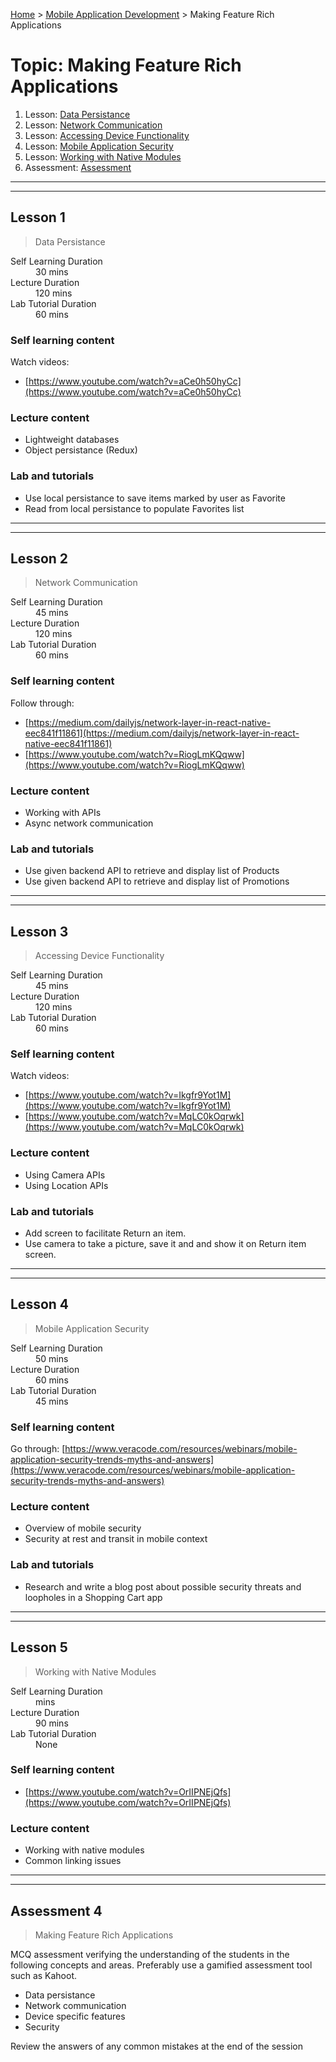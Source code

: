 [Home](../README.md) > [Mobile Application Development](./README.md) > Making Feature Rich Applications

# Topic: Making Feature Rich Applications

1. Lesson: [Data Persistance](#lesson-1)
2. Lesson: [Network Communication](#lesson-2)
3. Lesson: [Accessing Device Functionality](#lesson-3)
4. Lesson: [Mobile Application Security](#lesson-4)
5. Lesson: [Working with Native Modules](#lesson-5)
6. Assessment: [Assessment](#assessment-1)

---

---

## Lesson 1

> Data Persistance

<dl>
<dt>Self Learning Duration</dt>
<dd>30 mins</dd>
<dt>Lecture Duration</dt>
<dd>120 mins</dd>
<dt>Lab Tutorial Duration</dt>
<dd>60 mins</dd>
</dl>

### Self learning content

Watch videos:
- [https://www.youtube.com/watch?v=aCe0h50hyCc](https://www.youtube.com/watch?v=aCe0h50hyCc)


### Lecture content

- Lightweight databases
- Object persistance (Redux)

### Lab and tutorials

- Use local persistance to save items marked by user as Favorite
- Read from local persistance to populate Favorites list

---

---

## Lesson 2

> Network Communication

<dl>
<dt>Self Learning Duration</dt>
<dd>45 mins</dd>
<dt>Lecture Duration</dt>
<dd>120 mins</dd>
<dt>Lab Tutorial Duration</dt>
<dd>60 mins</dd>
</dl>

### Self learning content

Follow through:
- [https://medium.com/dailyjs/network-layer-in-react-native-eec841f11861](https://medium.com/dailyjs/network-layer-in-react-native-eec841f11861)
- [https://www.youtube.com/watch?v=RiogLmKQqww](https://www.youtube.com/watch?v=RiogLmKQqww)

### Lecture content

- Working with APIs
- Async network communication

### Lab and tutorials

- Use given backend API to retrieve and display list of Products
- Use given backend API to retrieve and display list of Promotions

---

---

## Lesson 3

> Accessing Device Functionality

<dl>
<dt>Self Learning Duration</dt>
<dd>45 mins</dd>
<dt>Lecture Duration</dt>
<dd>120 mins</dd>
<dt>Lab Tutorial Duration</dt>
<dd>60 mins</dd>
</dl>

### Self learning content

Watch videos:
- [https://www.youtube.com/watch?v=Ikgfr9Yot1M](https://www.youtube.com/watch?v=Ikgfr9Yot1M)
- [https://www.youtube.com/watch?v=MqLC0kOqrwk](https://www.youtube.com/watch?v=MqLC0kOqrwk)

### Lecture content

- Using Camera APIs
- Using Location APIs

### Lab and tutorials

- Add screen to facilitate Return an item.
- Use camera to take a picture, save it and and show it on Return item screen.

---

---

## Lesson 4

> Mobile Application Security

<dl>
<dt>Self Learning Duration</dt>
<dd>50 mins</dd>
<dt>Lecture Duration</dt>
<dd>60 mins</dd>
<dt>Lab Tutorial Duration</dt>
<dd>45 mins</dd>
</dl>

### Self learning content

Go through: [https://www.veracode.com/resources/webinars/mobile-application-security-trends-myths-and-answers](https://www.veracode.com/resources/webinars/mobile-application-security-trends-myths-and-answers)

### Lecture content

- Overview of mobile security
- Security at rest and transit in mobile context

### Lab and tutorials

- Research and write a blog post about possible security threats and loopholes in a Shopping Cart app

---

---

## Lesson 5

> Working with Native Modules

<dl>
<dt>Self Learning Duration</dt>
<dd> mins</dd>
<dt>Lecture Duration</dt>
<dd>90 mins</dd>
<dt>Lab Tutorial Duration</dt>
<dd>None</dd>
</dl>

### Self learning content

- [https://www.youtube.com/watch?v=OrIIPNEjQfs](https://www.youtube.com/watch?v=OrIIPNEjQfs)

### Lecture content

- Working with native modules
- Common linking issues
---

---

## Assessment 4

> Making Feature Rich Applications

MCQ assessment verifying the understanding of the students in the following concepts and areas. Preferably use a gamified assessment tool such as Kahoot.

 - Data persistance
 - Network communication
 - Device specific features
 - Security

Review the answers of any common mistakes at the end of the session